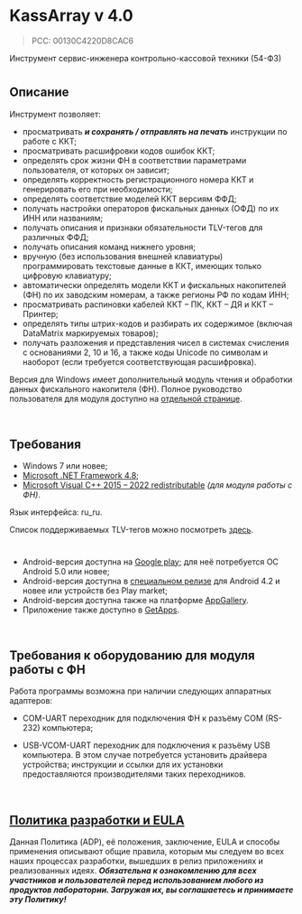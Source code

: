 # KassArray v 4.0
> PCC: 00130C4220D8CAC6


Инструмент сервис-инженера контрольно-кассовой техники (54-ФЗ)


#

## Описание

Инструмент позволяет:
- просматривать ***и сохранять / отправлять на печать*** инструкции по работе с ККТ;
- просматривать расшифровки кодов ошибок ККТ;
- определять срок жизни ФН в соответствии параметрами пользователя, от которых он зависит;
- определять корректность регистрационного номера ККТ и генерировать его при необходимости;
- определять соответствие моделей ККТ версиям ФФД;
- получать настройки операторов фискальных данных (ОФД) по их ИНН или названиям;
- получать описания и признаки обязательности TLV-тегов для различных ФФД;
- получать описания команд нижнего уровня;
- вручную (без использования внешней клавиатуры) программировать текстовые данные в ККТ, имеющих только цифровую клавиатуру;
- автоматически определять модели ККТ и фискальных накопителей (ФН) по их заводским номерам, а также регионы РФ по кодам ИНН;
- просматривать распиновки кабелей ККТ – ПК, ККТ – ДЯ и ККТ – Принтер;
- определять типы штрих-кодов и разбирать их содержимое (включая DataMatrix маркируемых товаров);
- получать разложения и представления чисел в системах счисления с основаниями 2, 10 и 16, а также коды Unicode по символам и наоборот (если требуется соответствующая расшифровка).

Версия для Windows имеет дополнительный модуль чтения и обработки данных фискального накопителя (ФН).
Полное руководство пользователя для модуля доступно на [отдельной странице](https://github.com/adslbarxatov/KassArray/blob/master/FN.md).

&nbsp;



## Требования

- Windows 7 или новее;
- [Microsoft .NET Framework 4.8](https://go.microsoft.com/fwlink/?linkid=2088631);
- [Microsoft Visual C++ 2015 – 2022 redistributable](https://aka.ms/vs/17/release/vc_redist.x86.exe) *(для модуля работы с ФН)*.

Язык интерфейса: ru_ru.

Список поддерживаемых TLV-тегов можно посмотреть [здесь](https://github.com/adslbarxatov/KassArray/blob/master/src/KassArrayFN/FNEnums.h).

#

- Android-версия доступна на [Google play](https://play.google.com/store/apps/details?id=com.RD_AAOW.TextToKKT); для неё потребуется ОС Android 5.0 или новее;
- Android-версия доступна в [специальном релизе](https://github.com/adslbarxatov/TextToKKT/releases/latest) для Android 4.2 и новее или устройств без Play market;
- Android-версия доступна также на платформе [AppGallery](https://url.cloud.huawei.com/kOnu2dYlNu?shareTo=qrcode).
- Приложение также доступно в [GetApps](https://global.app.mi.com/details?id=texttokkt.xiaomi).

&nbsp;



## Требования к оборудованию для модуля работы с ФН

Работа программы возможна при наличии следующих аппаратных адаптеров:

- COM-UART переходник для подключения ФН к разъёму COM (RS-232) компьютера;

- USB-VCOM-UART переходник для подключения к разъёму USB компьютера. В этом случае потребуется установить драйвера устройства;
инструкции и ссылки для их установки предоставляются производителями таких переходников.

&nbsp;



## [Политика разработки и EULA](https://adslbarxatov.github.io/ADP/ru)

Данная Политика (ADP), её положения, заключение, EULA и способы применения
описывают общие правила, которым мы следуем во всех наших процессах разработки, вышедших в релиз приложениях
и реализованных идеях.
***Обязательна к ознакомлению для всех участников и пользователей перед использованием любого из продуктов лаборатории.
Загружая их, вы соглашаетесь и принимаете эту Политику!***
